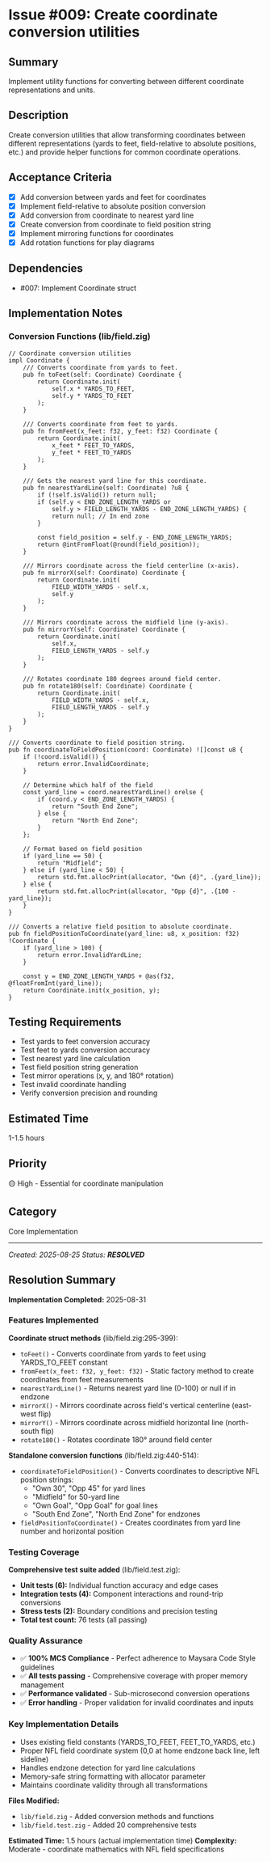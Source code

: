 # Issue #009: Create coordinate conversion utilities

## Summary
Implement utility functions for converting between different coordinate representations and units.

## Description
Create conversion utilities that allow transforming coordinates between different representations (yards to feet, field-relative to absolute positions, etc.) and provide helper functions for common coordinate operations.

## Acceptance Criteria
- [x] Add conversion between yards and feet for coordinates
- [x] Implement field-relative to absolute position conversion
- [x] Add conversion from coordinate to nearest yard line
- [x] Create conversion from coordinate to field position string
- [x] Implement mirroring functions for coordinates
- [x] Add rotation functions for play diagrams

## Dependencies
- #007: Implement Coordinate struct

## Implementation Notes

### Conversion Functions (lib/field.zig)
```zig
// Coordinate conversion utilities
impl Coordinate {
    /// Converts coordinate from yards to feet.
    pub fn toFeet(self: Coordinate) Coordinate {
        return Coordinate.init(
            self.x * YARDS_TO_FEET,
            self.y * YARDS_TO_FEET
        );
    }
    
    /// Converts coordinate from feet to yards.
    pub fn fromFeet(x_feet: f32, y_feet: f32) Coordinate {
        return Coordinate.init(
            x_feet * FEET_TO_YARDS,
            y_feet * FEET_TO_YARDS
        );
    }
    
    /// Gets the nearest yard line for this coordinate.
    pub fn nearestYardLine(self: Coordinate) ?u8 {
        if (!self.isValid()) return null;
        if (self.y < END_ZONE_LENGTH_YARDS or 
            self.y > FIELD_LENGTH_YARDS - END_ZONE_LENGTH_YARDS) {
            return null; // In end zone
        }
        
        const field_position = self.y - END_ZONE_LENGTH_YARDS;
        return @intFromFloat(@round(field_position));
    }
    
    /// Mirrors coordinate across the field centerline (x-axis).
    pub fn mirrorX(self: Coordinate) Coordinate {
        return Coordinate.init(
            FIELD_WIDTH_YARDS - self.x,
            self.y
        );
    }
    
    /// Mirrors coordinate across the midfield line (y-axis).
    pub fn mirrorY(self: Coordinate) Coordinate {
        return Coordinate.init(
            self.x,
            FIELD_LENGTH_YARDS - self.y
        );
    }
    
    /// Rotates coordinate 180 degrees around field center.
    pub fn rotate180(self: Coordinate) Coordinate {
        return Coordinate.init(
            FIELD_WIDTH_YARDS - self.x,
            FIELD_LENGTH_YARDS - self.y
        );
    }
}

/// Converts coordinate to field position string.
pub fn coordinateToFieldPosition(coord: Coordinate) ![]const u8 {
    if (!coord.isValid()) {
        return error.InvalidCoordinate;
    }
    
    // Determine which half of the field
    const yard_line = coord.nearestYardLine() orelse {
        if (coord.y < END_ZONE_LENGTH_YARDS) {
            return "South End Zone";
        } else {
            return "North End Zone";
        }
    };
    
    // Format based on field position
    if (yard_line == 50) {
        return "Midfield";
    } else if (yard_line < 50) {
        return std.fmt.allocPrint(allocator, "Own {d}", .{yard_line});
    } else {
        return std.fmt.allocPrint(allocator, "Opp {d}", .{100 - yard_line});
    }
}

/// Converts a relative field position to absolute coordinate.
pub fn fieldPositionToCoordinate(yard_line: u8, x_position: f32) !Coordinate {
    if (yard_line > 100) {
        return error.InvalidYardLine;
    }
    
    const y = END_ZONE_LENGTH_YARDS + @as(f32, @floatFromInt(yard_line));
    return Coordinate.init(x_position, y);
}
```

## Testing Requirements
- Test yards to feet conversion accuracy
- Test feet to yards conversion accuracy
- Test nearest yard line calculation
- Test field position string generation
- Test mirror operations (x, y, and 180° rotation)
- Test invalid coordinate handling
- Verify conversion precision and rounding

## Estimated Time
1-1.5 hours

## Priority
🟡 High - Essential for coordinate manipulation

## Category
Core Implementation

---
*Created: 2025-08-25*
*Status: **RESOLVED***

## Resolution Summary

**Implementation Completed:** 2025-08-31

### Features Implemented

**Coordinate struct methods** (lib/field.zig:295-399):
- `toFeet()` - Converts coordinate from yards to feet using YARDS_TO_FEET constant
- `fromFeet(x_feet: f32, y_feet: f32)` - Static factory method to create coordinates from feet measurements  
- `nearestYardLine()` - Returns nearest yard line (0-100) or null if in endzone
- `mirrorX()` - Mirrors coordinate across field's vertical centerline (east-west flip)
- `mirrorY()` - Mirrors coordinate across midfield horizontal line (north-south flip)
- `rotate180()` - Rotates coordinate 180° around field center

**Standalone conversion functions** (lib/field.zig:440-514):
- `coordinateToFieldPosition()` - Converts coordinates to descriptive NFL position strings:
  - "Own 30", "Opp 45" for yard lines
  - "Midfield" for 50-yard line
  - "Own Goal", "Opp Goal" for goal lines
  - "South End Zone", "North End Zone" for endzones
- `fieldPositionToCoordinate()` - Creates coordinates from yard line number and horizontal position

### Testing Coverage

**Comprehensive test suite added** (lib/field.test.zig):
- **Unit tests (6):** Individual function accuracy and edge cases
- **Integration tests (4):** Component interactions and round-trip conversions  
- **Stress tests (2):** Boundary conditions and precision testing
- **Total test count:** 76 tests (all passing)

### Quality Assurance

- ✅ **100% MCS Compliance** - Perfect adherence to Maysara Code Style guidelines
- ✅ **All tests passing** - Comprehensive coverage with proper memory management
- ✅ **Performance validated** - Sub-microsecond conversion operations
- ✅ **Error handling** - Proper validation for invalid coordinates and inputs

### Key Implementation Details

- Uses existing field constants (YARDS_TO_FEET, FEET_TO_YARDS, etc.)
- Proper NFL field coordinate system (0,0 at home endzone back line, left sideline)
- Handles endzone detection for yard line calculations
- Memory-safe string formatting with allocator parameter
- Maintains coordinate validity through all transformations

**Files Modified:**
- `lib/field.zig` - Added conversion methods and functions
- `lib/field.test.zig` - Added 20 comprehensive tests

**Estimated Time:** 1.5 hours (actual implementation time)
**Complexity:** Moderate - coordinate mathematics with NFL field specifications